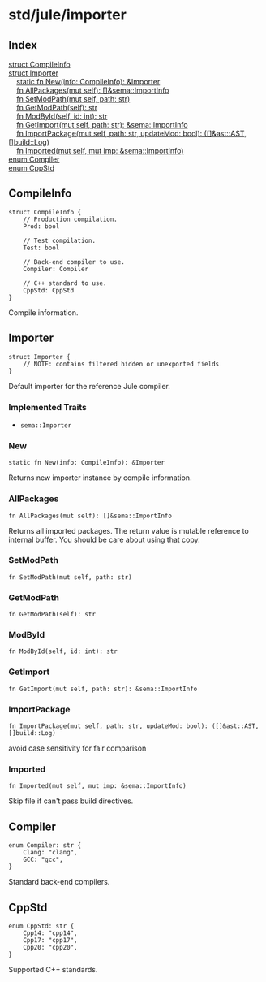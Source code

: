 # std/jule/importer

## Index

[struct CompileInfo](#compileinfo)\
[struct Importer](#importer)\
&nbsp;&nbsp;&nbsp;&nbsp;[static fn New(info: CompileInfo): &amp;Importer](#new)\
&nbsp;&nbsp;&nbsp;&nbsp;[fn AllPackages(mut self): \[\]&amp;sema::ImportInfo](#allpackages)\
&nbsp;&nbsp;&nbsp;&nbsp;[fn SetModPath(mut self, path: str)](#setmodpath)\
&nbsp;&nbsp;&nbsp;&nbsp;[fn GetModPath(self): str](#getmodpath)\
&nbsp;&nbsp;&nbsp;&nbsp;[fn ModById(self, id: int): str](#modbyid)\
&nbsp;&nbsp;&nbsp;&nbsp;[fn GetImport(mut self, path: str): &amp;sema::ImportInfo](#getimport)\
&nbsp;&nbsp;&nbsp;&nbsp;[fn ImportPackage(mut self, path: str, updateMod: bool): (\[\]&amp;ast::AST, \[\]build::Log)](#importpackage)\
&nbsp;&nbsp;&nbsp;&nbsp;[fn Imported(mut self, mut imp: &amp;sema::ImportInfo)](#imported)\
[enum Compiler](#compiler)\
[enum CppStd](#cppstd)



## CompileInfo
```jule
struct CompileInfo {
	// Production compilation.
	Prod: bool

	// Test compilation.
	Test: bool

	// Back-end compiler to use.
	Compiler: Compiler

	// C++ standard to use.
	CppStd: CppStd
}
```
Compile information.

## Importer
```jule
struct Importer {
	// NOTE: contains filtered hidden or unexported fields
}
```
Default importer for the reference Jule compiler.

### Implemented Traits

- `sema::Importer`

### New
```jule
static fn New(info: CompileInfo): &Importer
```
Returns new importer instance by compile information.

### AllPackages
```jule
fn AllPackages(mut self): []&sema::ImportInfo
```
Returns all imported packages. The return value is mutable reference to internal buffer. You should be care about using that copy.

### SetModPath
```jule
fn SetModPath(mut self, path: str)
```


### GetModPath
```jule
fn GetModPath(self): str
```


### ModById
```jule
fn ModById(self, id: int): str
```


### GetImport
```jule
fn GetImport(mut self, path: str): &sema::ImportInfo
```


### ImportPackage
```jule
fn ImportPackage(mut self, path: str, updateMod: bool): ([]&ast::AST, []build::Log)
```
avoid case sensitivity for fair comparison

### Imported
```jule
fn Imported(mut self, mut imp: &sema::ImportInfo)
```
Skip file if can&#39;t pass build directives.

## Compiler
```jule
enum Compiler: str {
	Clang: "clang",
	GCC: "gcc",
}
```
Standard back-end compilers.

## CppStd
```jule
enum CppStd: str {
	Cpp14: "cpp14",
	Cpp17: "cpp17",
	Cpp20: "cpp20",
}
```
Supported C++ standards.
